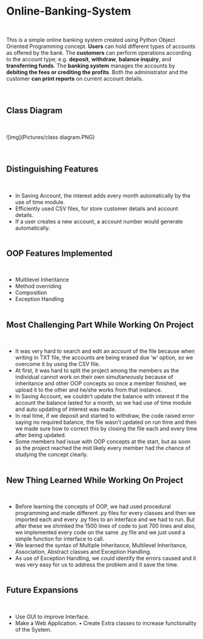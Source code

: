 # Online-Banking-System
<br />

This is a simple online banking system created using Python Object Oriented Programming concept. **Users** can hold different types of accounts as offered by the bank. The **customers** can perform operations according to the account type; e.g. **deposit**, **withdraw**, **balance inquiry**, and **transferring funds**. The **banking system** manages the accounts by **debiting the fees or crediting the profits**. Both the administrator and the customer **can print reports** on current account details. 
<br /><br /><br />

## Class Diagram 
<br />

![img](Pictures/class diagram.PNG)
<br /><br /><br />

## Distinguishing Features
<br />

* In Saving Account, the interest adds every month automatically by the use of time module. 
* Efficiently used  CSV files, for store customer details and account details. 
* If a user creates a new account, a account number would generate automatically.
<br /><br />

## OOP Features Implemented
<br />

* Multilevel Inheritance 
* Method overriding
* Composition 
* Exception Handling 
<br /><br />

## Most Challenging Part While Working On Project 
<br />

* It was very hard to search and edit an account of the file because when writing in TXT file, the accounts are being erased due ‘w’ option, so we overcome it by using the CSV file. 
* At first, it was hard to split the project among the members as the individual cannot work on their own simultaneously because of inheritance and other OOP concepts so once a member finished, we upload it to the other and he/she works from that instance. 
* In Saving Account, we couldn’t update the balance with interest if the account the balance lasted for a month, so we had use of time module and auto updating of interest was made. 
* In real time, if we deposit and started to withdraw, the code raised error saying no required balance, the file wasn’t updated on run time and then we made sure how to correct this by closing the file each and every time after being updated. 
* Some members had issue with OOP concepts at the start, but as soon as the project reached the mid likely every member had the chance of studying the concept clearly.
<br /><br />

## New Thing Learned While Working On Project 
<br />
 
* Before learning the concepts of OOP, we had used procedural programming and made different .py files for every classes and then we imported each and every .py files to an interface and we had to run. But after these we shrinked the 1500 lines of code to just 700 lines and also, we implemented every code on the same .py file and we just used a simple function for interface to call. 
* We learned the syntax of Multiple Inheritance, Multilevel Inheritance, Association, Abstract classes and Exception Handling. 
* As use of Exception Handling, we could identify the errors caused and it was very easy for us to address the problem and it save the time.
<br /><br />

## Future Expansions 
<br />

* Use GUI to improve Interface.
* Make a Web Application.
• Create Extra classes to increase functionality of the System.
<br /><br /><br />



